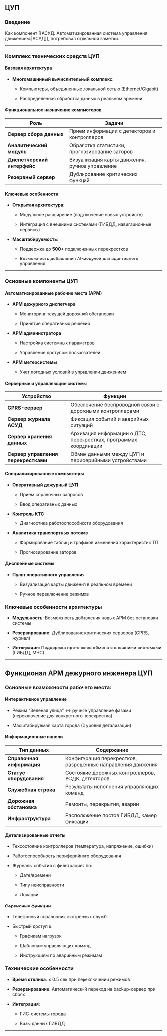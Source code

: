 ## ЦУП

### Введение

Как компонент [[АСУД. Автоматизированная система управления движением.|АСУД]], потребовал отдельной заметки.

___
### Комплекс технических средств ЦУП

#### Базовая архитектура

- **Многомашинный вычислительный комплекс**:
    
    - Компьютеры, объединенные локальной сетью (Ethernet/Gigabit)
        
    - Распределенная обработка данных в реальном времени
        
#### Функциональное назначение компьютеров

|Роль|Задачи|
|---|---|
|**Сервер сбора данных**|Прием информации с детекторов и контроллеров|
|**Аналитический модуль**|Обработка статистики, прогнозирование заторов|
|**Диспетчерский интерфейс**|Визуализация карты движения, ручное управление|
|**Резервный сервер**|Дублирование критических функций|
#### Ключевые особенности

- **Открытая архитектура**:
    
    - Модульное расширение (подключение новых устройств)
        
    - Интеграция с внешними системами (ГИБДД, навигационные сервисы)
        
- **Масштабируемость**:
    
    - Поддержка до **500+** подключенных перекрестков
        
    - Возможность добавления AI-модулей для адаптивного управления

___
### Основные компоненты ЦУП

#### Автоматизированные рабочие места (АРМ)

- **АРМ дежурного диспетчера**
    
    - Мониторинг текущей дорожной обстановки
        
    - Принятие оперативных решений
        
- **АРМ администратора**
    
    - Настройка системных параметров
        
    - Управление доступом пользователей
        
- **АРМ метеосистемы**
    
    - Учет погодных условий в управлении движением
        

#### Серверные и управляющие системы

|Устройство|Функции|
|---|---|
|**GPRS-сервер**|Обеспечение беспроводной связи с дорожными контроллерами|
|**Сервер журнала АСУД**|Фиксация событий и аварийных ситуаций|
|**Сервер хранения данных**|Архивация информации о ДТС, перекрестках, программах координации|
|**Сервер управления перекрестками**|Обмен данными между ЦУП и периферийными устройствами|

#### Специализированные компьютеры

- **Оперативный дежурный ЦУП**
    
    - Прием справочных запросов
        
    - Ввод оперативных данных
        
- **Контроль КТС**
    
    - Диагностика работоспособности оборудования
        
- **Аналитика транспортных потоков**
    
    - Формирование таблиц и графиков изменения характеристик ТП
        
    - Прогнозирование заторов
        

#### Дисплейные системы

- **Пульт оперативного управления**
    
    - Визуализация карты движения в реальном времени
        
    - Ручное переключение режимов
        
### Ключевые особенности архитектуры

- **Модульность**: Возможность добавления новых АРМ без остановки системы
    
- **Резервирование**: Дублирование критических серверов (GPRS, журнал)
    
- **Интеграция**: Поддержка протоколов обмена с внешними системами (ГИБДД, МЧС)

___
## Функционал АРМ дежурного инженера ЦУП

### Основные возможности рабочего места:

#### Интерактивное управление

- Режим "Зеленая улица" ↔ ручное управление фазами (переключение для конкретного перекрестка)
    
- Масштабируемая карта города (3 уровня детализации)
    

#### Информационные панели

|Тип данных|Содержание|
|---|---|
|**Справочная информация**|Конфигурация перекрестков, разрешенные направления движения|
|**Статус оборудования**|Состояние дорожных контроллеров, УСДК, детекторов|
|**Служебная строка**|Результаты исполнения управляющих команд|
|**Дорожная обстановка**|Ремонты, перекрытия, аварии|
|**Инфраструктура**|Расположение постов ГИБДД, камер фиксации|

#### Детализированные отчеты

- Техсостояние контроллеров (температура, напряжение, ошибки)
    
- Работоспособность периферийного оборудования
    
- Журналы событий с фильтрацией по:
    
    - Дате/времени
        
    - Типу неисправности
        
    - Локации
        

#### Сервисные функции

- Телефонный справочник экстренных служб
    
- Быстрый доступ к:
    
    - Графикам нагрузок
        
    - Шаблонам управляющих команд
        
    - Инструкциям по аварийным режимам
        
### Технические особенности

- **Время отклика**: ≤ 0.5 сек при переключении режимов
    
- **Резервирование**: Автоматический переход на backup-сервер при сбоях
    
- **Интеграция**:
    
    - ГИС-системы города
        
    - Базы данных ГИБДД

___